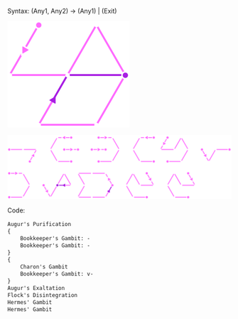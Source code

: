 Syntax:
(Any1, Any2) -> (Any1) | (Exit)

![Exit if Null or 0 Pattern](Images/Exit%20if%20Null%20or%200%20Pattern.png)

![](Images/Exit%20if%20Null%20or%200%20Code.png)

Code:
```
Augur's Purification
{
	Bookkeeper's Gambit: -
	Bookkeeper's Gambit: -
}
{
	Charon's Gambit
	Bookkeeper's Gambit: v-
}
Augur's Exaltation
Flock's Disintegration
Hermes' Gambit
Hermes' Gambit
```